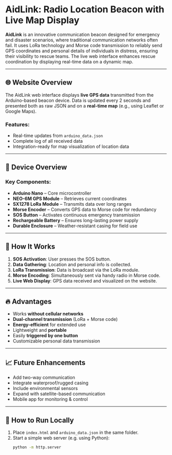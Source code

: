 # AidLink: Radio Location Beacon with Live Map Display

**AidLink** is an innovative communication beacon designed for emergency and disaster scenarios, where traditional communication networks often fail. It uses LoRa technology and Morse code transmission to reliably send GPS coordinates and personal details of individuals in distress, ensuring their visibility to rescue teams. The live web interface enhances rescue coordination by displaying real-time data on a dynamic map.

---

## 🌐 Website Overview

The AidLink web interface displays **live GPS data** transmitted from the Arduino-based beacon device. Data is updated every 2 seconds and presented both as raw JSON and on a **real-time map** (e.g., using Leaflet or Google Maps).

### Features:
- Real-time updates from `arduino_data.json`
- Complete log of all received data
- Integration-ready for map visualization of location data

---

## 📡 Device Overview

### Key Components:
- **Arduino Nano** – Core microcontroller
- **NEO-6M GPS Module** – Retrieves current coordinates
- **SX1278 LoRa Module** – Transmits data over long ranges
- **Morse Encoder** – Converts GPS data to Morse code for redundancy
- **SOS Button** – Activates continuous emergency transmission
- **Rechargeable Battery** – Ensures long-lasting power supply
- **Durable Enclosure** – Weather-resistant casing for field use

---

## 🧠 How It Works

1. **SOS Activation**: User presses the SOS button.
2. **Data Gathering**: Location and personal info is collected.
3. **LoRa Transmission**: Data is broadcast via the LoRa module.
4. **Morse Encoding**: Simultaneously sent via handy radio in Morse code.
5. **Live Web Display**: GPS data received and visualized on the website.

---

## 🔥 Advantages

- Works **without cellular networks**
- **Dual-channel transmission** (LoRa + Morse code)
- **Energy-efficient** for extended use
- Lightweight and **portable**
- Easily **triggered by one button**
- Customizable personal data transmission

---

## 📈 Future Enhancements

- Add two-way communication
- Integrate waterproof/rugged casing
- Include environmental sensors
- Expand with satellite-based communication
- Mobile app for monitoring & control

---

## 🧪 How to Run Locally

1. Place `index.html` and `arduino_data.json` in the same folder.
2. Start a simple web server (e.g. using Python):
   ```bash
   python -m http.server
